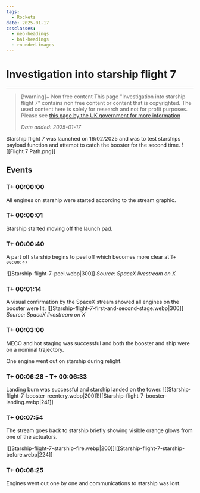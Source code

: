 ```yaml
---
tags:
  - Rockets
date: 2025-01-17
cssclasses:
  - neo-headings
  - bai-headings
  - rounded-images
---
```

# Investigation into starship flight 7

***
>[!warning]+ Non free content
> This page "Investigation into starship flight 7" contains non free content or content that is copyrighted. 
> The used content here is solely for research and not for profit purposes. 
> Please see [this page by the UK government for more information](https://www.gov.uk/guidance/exceptions-to-copyright#non-commercial-research-and-private-study)
> 
> *Date added: 2025-01-17*

Starship flight 7 was launched on 16/02/2025 and was to test starships payload function and attempt to catch the booster for the second time.
![[Flight 7 Path.png]]
## Events
### T+ 00:00:00
All engines on starship were started according to the stream graphic.
### T+ 00:00:01
Starship started moving off the launch pad.
### T+ 00:00:40
A part off starship begins to peel off which becomes more clear at `T+ 00:00:47`

![[Starship-flight-7-peel.webp|300]]
*Source: SpaceX livestream on X*
### T+ 00:01:14
A visual confirmation by the SpaceX stream showed all engines on the booster were lit.
![[Starship-flight-7-first-and-second-stage.webp|300]]
*Source: SpaceX livestream on X*
### T+ 00:03:00
MECO and hot staging was successful and both the booster and ship were on a nominal trajectory.

One engine went out on starship during relight.
### T+ 00:06:28 - T+ 00:06:33
Landing burn was successful and starship landed on the tower.
![[Starship-flight-7-booster-reentery.webp|200]]![[Starship-flight-7-booster-landing.webp|241]]

### T+ 00:07:54
The stream goes back to starship briefly showing visible orange glows from one of the actuators.

![[Starship-flight-7-starship-fire.webp|200]]![[Starship-flight-7-starship-before.webp|224]]
### T+ 00:08:25
Engines went out one by one and communications to starship was lost.